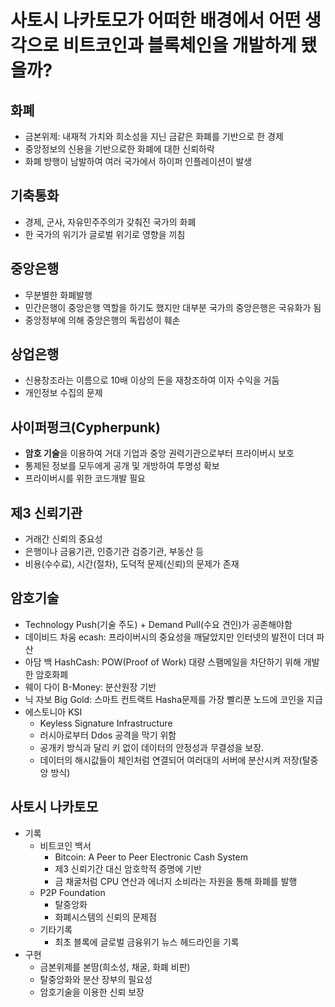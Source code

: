 # 사토시 나카토모가 어떠한 배경에서 어떤 생각으로 비트코인과 블록체인을 개발하게 됐을까?
## 화폐
  - 금본위제: 내재적 가치와 희소성을 지닌 금같은 화폐를 기반으로 한 경제
  - 중앙정보의 신용을 기반으로한 화폐에 대한 신뢰하락
  - 화폐 방행이 남발하여 여러 국가에서 하이퍼 인플레이션이 발생
## 기축통화
  - 경제, 군사, 자유민주주의가 갖춰진 국가의 화폐
  - 한 국가의 위기가 글로벌 위기로 영향을 끼침
## 중앙은행
  - 무분별한 화폐발행
  - 민간은행이 중앙은행 역할을 하기도 했지만 대부분 국가의 중앙은행은 국유화가 됨
  - 중앙정부에 의해 중앙은행의 독립성이 훼손
## 상업은행
  - 신용창조라는 이름으로 10배 이상의 돈을 재창조하여 이자 수익을 거둠
  - 개인정보 수집의 문제
## 사이퍼펑크(Cypherpunk)
  - **암호 기술**을 이용하여 거대 기업과 중앙 권력기관으로부터 프라이버시 보호
  - 통제된 정보를 모두에게 공개 및 개방하여 투명성 확보
  - 프라이버시를 위한 코드개발 필요
## 제3 신뢰기관
  - 거래간 신뢰의 중요성
  - 은행이나 금융기관, 인증기관 검증기관, 부동산 등 
  - 비용(수수료), 시간(절차), 도덕적 문제(신뢰)의 문제가 존재
## 암호기술
  - Technology Push(기술 주도) + Demand Pull(수요 견인)가 공존해야함
  - 데이비드 차움 ecash: 프라이버시의 중요성을 깨달았지만 인터넷의 발전이 더뎌 파산
  - 아담 백 HashCash: POW(Proof of Work) 대량 스팸메일을 차단하기 위해 개발한 암호화폐
  - 웨이 다이 B-Money: 분산원장 기반
  - 닉 자보 Big Gold: 스마트 컨트랙트 Hasha문제를 가장 빨리푼 노드에 코인을 지급
  - 에스토니아 KSI
    - Keyless Signature Infrastructure
    - 러시아로부터 Ddos 공격을 막기 위함
    - 공개키 방식과 달리 키 없이 데이터의 안정성과 무결성을 보장.
    - 데이터의 해시값들이 체인처럼 연결되어 여러대의 서버에 분산시켜 저장(탈중앙 방식)
## 사토시 나카토모
  - 기록
    - 비트코인 백서
      - Bitcoin: A Peer to Peer Electronic Cash System
      - 제3 신뢰기간 대신 암호학적 증명에 기반
      - 금 채굴처럼 CPU 연산과 에너지 소비라는 자원을 통해 화폐를 발행
    - P2P Foundation
      - 탈중앙화
      - 화폐시스템의 신뢰의 문제점
    - 기타기록
      - 최초 블록에 글로벌 금융위기 뉴스 헤드라인을 기록
  - 구현
    - 금본위제를 본땀(희소성, 채굴, 화폐 비판)
    - 탈중앙화와 분산 장부의 필요성
    - 암호기술을 이용한 신뢰 보장
